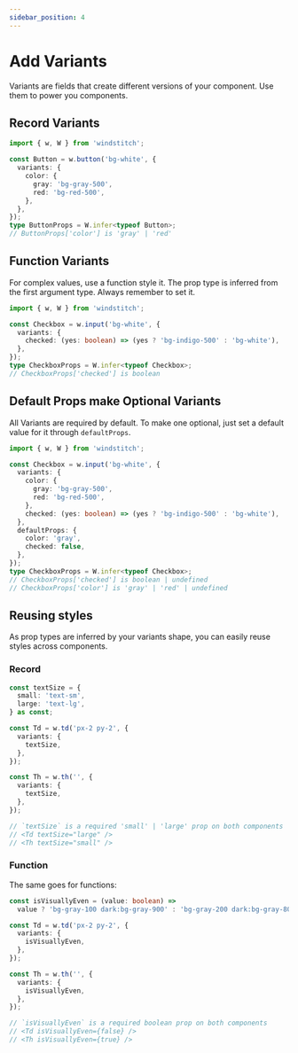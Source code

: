 ```yaml
---
sidebar_position: 4
---
```


# Add Variants

Variants are fields that create different versions of your component. Use them to power you components.

## Record Variants

```typescript
import { w, W } from 'windstitch';

const Button = w.button('bg-white', {
  variants: {
    color: {
      gray: 'bg-gray-500',
      red: 'bg-red-500',
    },
  },
});
type ButtonProps = W.infer<typeof Button>;
// ButtonProps['color'] is 'gray' | 'red'
```

## Function Variants

For complex values, use a function style it. The prop type is inferred from the first argument type. Always remember to set it.

```typescript
import { w, W } from 'windstitch';

const Checkbox = w.input('bg-white', {
  variants: {
    checked: (yes: boolean) => (yes ? 'bg-indigo-500' : 'bg-white'),
  },
});
type CheckboxProps = W.infer<typeof Checkbox>;
// CheckboxProps['checked'] is boolean
```

## Default Props make Optional Variants

All Variants are required by default. To make one optional, just set a default value for it through `defaultProps`.

```typescript
import { w, W } from 'windstitch';

const Checkbox = w.input('bg-white', {
  variants: {
    color: {
      gray: 'bg-gray-500',
      red: 'bg-red-500',
    },
    checked: (yes: boolean) => (yes ? 'bg-indigo-500' : 'bg-white'),
  },
  defaultProps: {
    color: 'gray',
    checked: false,
  },
});
type CheckboxProps = W.infer<typeof Checkbox>;
// CheckboxProps['checked'] is boolean | undefined
// CheckboxProps['color'] is 'gray' | 'red' | undefined
```

## Reusing styles

As prop types are inferred by your variants shape, you can easily reuse styles across components.

### Record

```typescript
const textSize = {
  small: 'text-sm',
  large: 'text-lg',
} as const;

const Td = w.td('px-2 py-2', {
  variants: {
    textSize,
  },
});

const Th = w.th('', {
  variants: {
    textSize,
  },
});

// `textSize` is a required 'small' | 'large' prop on both components
// <Td textSize="large" />
// <Th textSize="small" />
```

### Function

The same goes for functions:

```typescript
const isVisuallyEven = (value: boolean) =>
  value ? 'bg-gray-100 dark:bg-gray-900' : 'bg-gray-200 dark:bg-gray-800';

const Td = w.td('px-2 py-2', {
  variants: {
    isVisuallyEven,
  },
});

const Th = w.th('', {
  variants: {
    isVisuallyEven,
  },
});

// `isVisuallyEven` is a required boolean prop on both components
// <Td isVisuallyEven={false} />
// <Th isVisuallyEven={true} />
```
